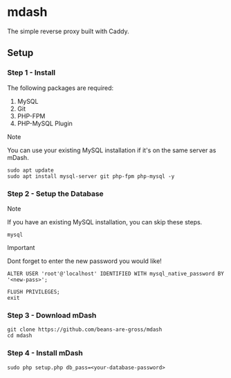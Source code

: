 # mdash
The simple reverse proxy built with Caddy.

## Setup

### Step 1 - Install
The following packages are required:
1. MySQL
2. Git
3. PHP-FPM
4. PHP-MySQL Plugin

> [!NOTE]
> You can use your existing MySQL installation if it's on the same server as mDash.

```
sudo apt update
sudo apt install mysql-server git php-fpm php-mysql -y
```

### Step 2 - Setup the Database
> [!NOTE]
> If you have an existing MySQL installation, you can skip these steps.

```
mysql
```

> [!IMPORTANT]
> Dont forget to enter the new password you would like!

```
ALTER USER 'root'@'localhost' IDENTIFIED WITH mysql_native_password BY '<new-pass>';
```

```
FLUSH PRIVILEGES;
exit
```

### Step 3 - Download mDash
```
git clone https://github.com/beans-are-gross/mdash
cd mdash
```

### Step 4 - Install mDash
```
sudo php setup.php db_pass=<your-database-password>
```
